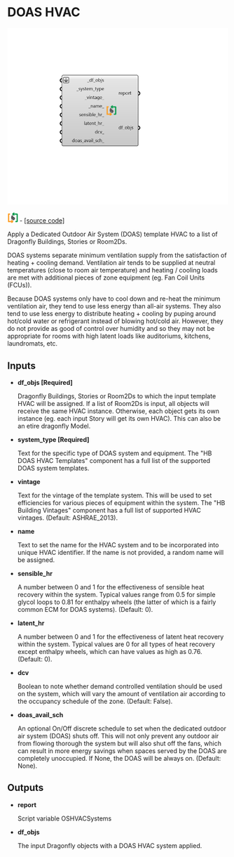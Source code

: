 # DOAS HVAC

![](../../.gitbook/assets/DOAS_HVAC.png)

![](../../.gitbook/assets/DOAS_HVAC%20%281%29.png) - [\[source code\]](https://github.com/ladybug-tools/dragonfly-grasshopper/blob/master/dragonfly_grasshopper/src//DF%20DOAS%20HVAC.py)

Apply a Dedicated Outdoor Air System \(DOAS\) template HVAC to a list of Dragonfly Buildings, Stories or Room2Ds.

DOAS systems separate minimum ventilation supply from the satisfaction of heating + cooling demand. Ventilation air tends to be supplied at neutral temperatures \(close to room air temperature\) and heating / cooling loads are met with additional pieces of zone equipment \(eg. Fan Coil Units \(FCUs\)\).

Because DOAS systems only have to cool down and re-heat the minimum ventilation air, they tend to use less energy than all-air systems. They also tend to use less energy to distribute heating + cooling by puping around hot/cold water or refrigerant instead of blowing hot/cold air. However, they do not provide as good of control over humidity and so they may not be appropriate for rooms with high latent loads like auditoriums, kitchens, laundromats, etc.

## Inputs

* **df\_objs \[Required\]**

  Dragonfly Buildings, Stories or Room2Ds to which the input template HVAC will be assigned. If a list of Room2Ds is input, all objects will receive the same HVAC instance. Otherwise, each object gets its own instance \(eg. each input Story will get its own HVAC\). This can also be an etire dragonfly Model. 

* **system\_type \[Required\]**

  Text for the specific type of DOAS system and equipment. The "HB DOAS HVAC Templates" component has a full list of the supported DOAS system templates. 

* **vintage**

  Text for the vintage of the template system. This will be used to set efficiencies for various pieces of equipment within the system. The "HB Building Vintages" component has a full list of supported HVAC vintages. \(Default: ASHRAE\_2013\). 

* **name**

  Text to set the name for the HVAC system and to be incorporated into unique HVAC identifier. If the name is not provided, a random name will be assigned. 

* **sensible\_hr**

  A number between 0 and 1 for the effectiveness of sensible heat recovery within the system. Typical values range from 0.5 for simple glycol loops to 0.81 for enthalpy wheels \(the latter of which is a fairly common ECM for DOAS systems\). \(Default: 0\). 

* **latent\_hr**

  A number between 0 and 1 for the effectiveness of latent heat recovery within the system. Typical values are 0 for all types of heat recovery except enthalpy wheels, which can have values as high as 0.76. \(Default: 0\). 

* **dcv**

  Boolean to note whether demand controlled ventilation should be used on the system, which will vary the amount of ventilation air according to the occupancy schedule of the zone. \(Default: False\). 

* **doas\_avail\_sch**

  An optional On/Off discrete schedule to set when the dedicated outdoor air system \(DOAS\) shuts off. This will not only prevent any outdoor air from flowing thorough the system but will also shut off the fans, which can result in more energy savings when spaces served by the DOAS are completely unoccupied. If None, the DOAS will be always on. \(Default: None\). 

## Outputs

* **report**

  Script variable OSHVACSystems 

* **df\_objs**

  The input Dragonfly objects with a DOAS HVAC system applied. 

